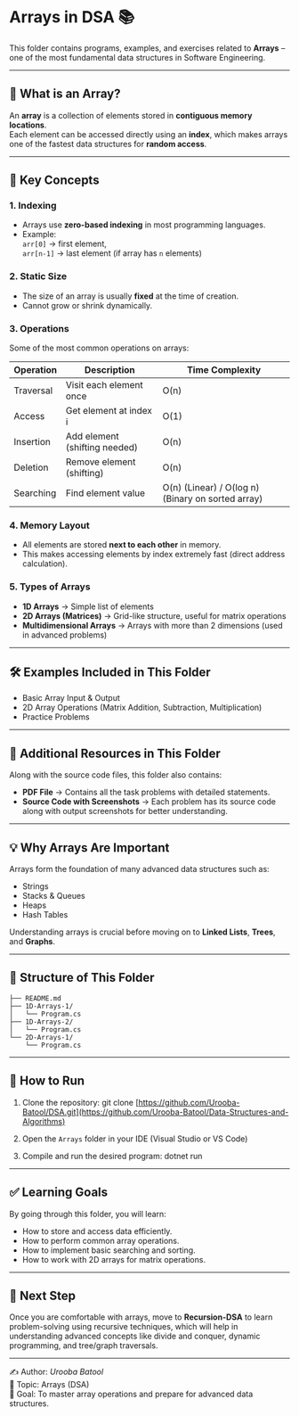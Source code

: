 # Arrays in DSA 📚

This folder contains programs, examples, and exercises related to **Arrays** – one of the most fundamental data structures in Software Engineering.

---

## 📖 What is an Array?
An **array** is a collection of elements stored in **contiguous memory locations**.  
Each element can be accessed directly using an **index**, which makes arrays one of the fastest data structures for **random access**.

---

## 🧠 Key Concepts

### 1. Indexing
- Arrays use **zero-based indexing** in most programming languages.
- Example:  
  `arr[0]` → first element,  
  `arr[n-1]` → last element (if array has `n` elements)

### 2. Static Size
- The size of an array is usually **fixed** at the time of creation.
- Cannot grow or shrink dynamically.

### 3. Operations
Some of the most common operations on arrays:

| Operation   | Description                  | Time Complexity |
|------------|-----------------------------|----------------|
| Traversal  | Visit each element once      | O(n) |
| Access     | Get element at index i       | O(1) |
| Insertion  | Add element (shifting needed)| O(n) |
| Deletion   | Remove element (shifting)    | O(n) |
| Searching  | Find element value           | O(n) (Linear) / O(log n) (Binary on sorted array) |

### 4. Memory Layout
- All elements are stored **next to each other** in memory.
- This makes accessing elements by index extremely fast (direct address calculation).

### 5. Types of Arrays
- **1D Arrays** → Simple list of elements  
- **2D Arrays (Matrices)** → Grid-like structure, useful for matrix operations  
- **Multidimensional Arrays** → Arrays with more than 2 dimensions (used in advanced problems)

---

## 🛠 Examples Included in This Folder
- Basic Array Input & Output
- 2D Array Operations (Matrix Addition, Subtraction, Multiplication)
- Practice Problems 

---

## 📑 Additional Resources in This Folder  
Along with the source code files, this folder also contains:  
- **PDF File** → Contains all the task problems with detailed statements.  
- **Source Code with Screenshots** → Each problem has its source code along with output screenshots for better understanding.  

---

## 💡 Why Arrays Are Important
Arrays form the foundation of many advanced data structures such as:
- Strings
- Stacks & Queues
- Heaps
- Hash Tables

Understanding arrays is crucial before moving on to **Linked Lists**, **Trees**, and **Graphs**.

---

## 📂 Structure of This Folder
```Array-DSA/
├── README.md
├── 1D-Arrays-1/
│   └── Program.cs
├── 1D-Arrays-2/
│   └── Program.cs
└── 2D-Arrays-1/
    └── Program.cs
```
---

## 🚀 How to Run
1. Clone the repository:
   git clone [https://github.com/Urooba-Batool/DSA.git](https://github.com/Urooba-Batool/Data-Structures-and-Algorithms)

2. Open the `Arrays` folder in your IDE (Visual Studio or VS Code)

3. Compile and run the desired program:
   dotnet run

---

## ✅ Learning Goals
By going through this folder, you will learn:
- How to store and access data efficiently.
- How to perform common array operations.
- How to implement basic searching and sorting.
- How to work with 2D arrays for matrix operations.

---

## 📌 Next Step  
Once you are comfortable with arrays, move to **Recursion-DSA** to learn problem-solving using recursive techniques, which will help in understanding advanced concepts like divide and conquer, dynamic programming, and tree/graph traversals.  

---

✍ Author: *Urooba Batool*  
📅 Topic: Arrays (DSA)  
🎯 Goal: To master array operations and prepare for advanced data structures.
